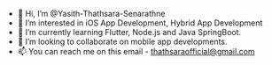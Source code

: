 - 👋 Hi, I’m @Yasith-Thathsara-Senarathne
- 👀 I’m interested in iOS App Development, Hybrid App Development
- 🌱 I’m currently learning Flutter, Node.js and Java SpringBoot.
- 💞️ I’m looking to collaborate on mobile app developments.
- 📫 You can reach me on this email - thathsaraofficial@gmail.com

<!---
Yasith-Thathsara-Senarathne/Yasith-Thathsara-Senarathne is a ✨ special ✨ repository because its `README.md` (this file) appears on your GitHub profile.
You can click the Preview link to take a look at your changes.
--->
